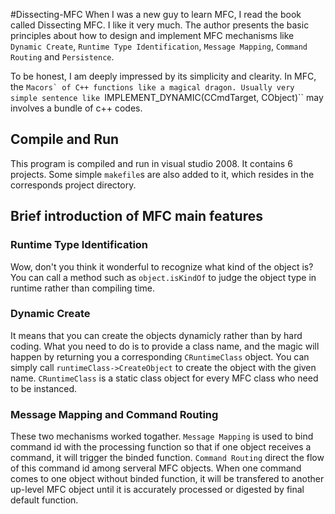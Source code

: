 #Dissecting-MFC
When I was a new guy to learn MFC, I read the book called Dissecting MFC. I like it very much. The author presents the basic principles about how to design and implement MFC mechanisms like ``Dynamic Create``, ``Runtime Type Identification``, ``Message Mapping``, ``Command Routing`` and ``Persistence``.

To be honest, I am deeply impressed by its simplicity and clearity. In MFC, the ``Macors` of C++ functions like a magical dragon. Usually very simple sentence like ``IMPLEMENT_DYNAMIC(CCmdTarget, CObject)`` may involves a bundle of c++ codes.

## Compile and Run
This program is compiled and run in visual studio 2008. It contains 6 projects. Some simple ``makefile``s are also added to it, which resides in the corresponds project directory. 

## Brief introduction of MFC main features

### Runtime Type Identification
Wow, don't you think it wonderful to recognize what kind of the object is?  You can call a method such as ``object.isKindOf`` to judge the object type in runtime rather than compiling time.

### Dynamic Create
It means that you can create the objects dynamicly rather than by hard coding. What you need to do is to provide a class name, and the magic will happen by returning you a corresponding ``CRuntimeClass`` object. You can simply call ``runtimeClass->CreateObject`` to create the object with the given name.
``CRuntimeClass`` is a static class object for every MFC class who need to be instanced. 

### Message Mapping and Command Routing
These two mechanisms worked togather. ``Message Mapping`` is used to bind command id with the processing function so that if one object receives a command, it will trigger the binded function. ``Command Routing`` direct the flow of this command id among serveral MFC objects. When one command comes to one object without binded function, it will be transfered to another up-level MFC object until it is accurately processed or digested by final default function. 


